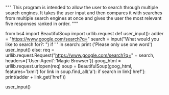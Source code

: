 """
This program is intended to allow the user to search through
multiple search engines. It takes the user input and then
compares it with searches from multiple search engines at once
and gives the user the most relevant five responses ranked in order.
"""

from bs4 import BeautifulSoup
import urllib.request
def user_input():
    adder = "https://www.google.com/search?q="
    search = input("What would you like to search for?: ")
    if ' ' in search:
        print ('Please only use one word')
        user_input()
    else:
        req = urllib.request.Request("https://www.google.com/search?q=" + search, headers={'User-Agent':'Magic Browser'})
        goog_html = urllib.request.urlopen(req)
        soup = BeautifulSoup(goog_html, features='lxml')
        for link in soup.find_all('a'):
            if search in link['href']:
                print(adder + link.get('href'))

user_input()


